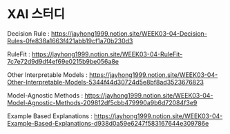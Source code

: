 # XAI 스터디

Decision Rule : https://jayhong1999.notion.site/WEEK03-04-Decision-Rules-0fe838a1663f421abb19cf1a70b230d3

RuleFit : https://jayhong1999.notion.site/WEEK03-04-RuleFit-7c7e72d9d9df4ef69e0215b9be056a8e

Other Interpretable Models : https://jayhong1999.notion.site/WEEK03-04-Other-Interpretable-Models-5344f44d30724d5e8bf8ad3523676823

Model-Agnostic Methods : https://jayhong1999.notion.site/WEEK03-04-Model-Agnostic-Methods-209812df5cbb479990a9b6d72084f3e9

Example Based Explanations : https://jayhong1999.notion.site/WEEK03-04-Example-Based-Explanations-d938d0a59e6247f583167644e309786e